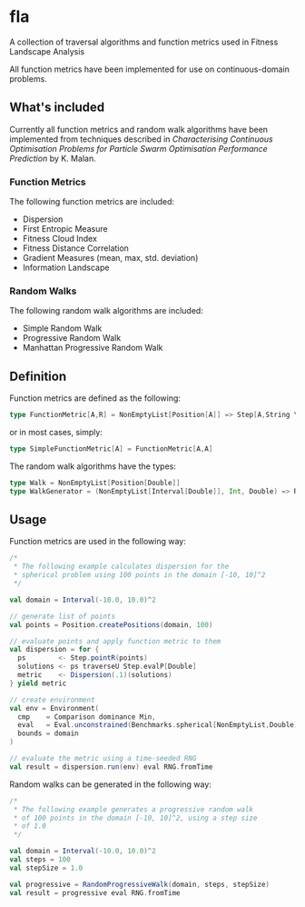 # fla
A collection of traversal algorithms and function metrics used in Fitness Landscape Analysis

All function metrics have been implemented for use on continuous-domain problems.

## What's included

Currently all function metrics and random walk algorithms have been implemented from techniques described in *Characterising Continuous Optimisation Problems for Particle Swarm Optimisation Performance Prediction* by K. Malan.

### Function Metrics

The following function metrics are included:

* Dispersion
* First Entropic Measure
* Fitness Cloud Index
* Fitness Distance Correlation
* Gradient Measures (mean, max, std. deviation)
* Information Landscape

### Random Walks

The following random walk algorithms are included:

* Simple Random Walk
* Progressive Random Walk
* Manhattan Progressive Random Walk

## Definition

Function metrics are defined as the following:

```scala
type FunctionMetric[A,R] = NonEmptyList[Position[A]] => Step[A,String \/ R]
```

or in most cases, simply:

```scala
type SimpleFunctionMetric[A] = FunctionMetric[A,A]
```

The random walk algorithms have the types:

```scala
type Walk = NonEmptyList[Position[Double]]
type WalkGenerator = (NonEmptyList[Interval[Double]], Int, Double) => RVar[Walk]
```

## Usage

Function metrics are used in the following way:

```scala
/*
 * The following example calculates dispersion for the
 * spherical problem using 100 points in the domain [-10, 10]^2
 */

val domain = Interval(-10.0, 10.0)^2

// generate list of points
val points = Position.createPositions(domain, 100)

// evaluate points and apply function metric to them
val dispersion = for {
  ps        <- Step.pointR(points)
  solutions <- ps traverseU Step.evalP[Double]
  metric    <- Dispersion(.1)(solutions)
} yield metric

// create environment
val env = Environment(
  cmp    = Comparison dominance Min,
  eval   = Eval.unconstrained(Benchmarks.spherical[NonEmptyList,Double]).eval,
  bounds = domain
)

// evaluate the metric using a time-seeded RNG
val result = dispersion.run(env) eval RNG.fromTime
```

Random walks can be generated in the following way:

```scala
/*
 * The following example generates a progressive random walk
 * of 100 points in the domain [-10, 10]^2, using a step size
 * of 1.0
 */

val domain = Interval(-10.0, 10.0)^2
val steps = 100
val stepSize = 1.0

val progressive = RandomProgressiveWalk(domain, steps, stepSize)
val result = progressive eval RNG.fromTime
```
